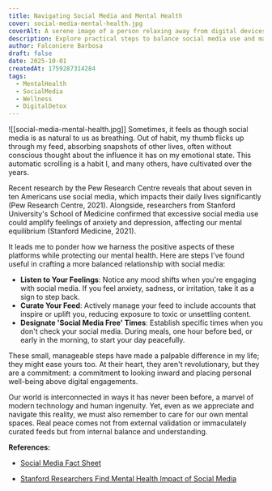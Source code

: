 ```yaml
---
title: Navigating Social Media and Mental Health
cover: social-media-mental-health.jpg
coverAlt: A serene image of a person relaxing away from digital devices
description: Explore practical steps to balance social media use and maintain mental well-being. Insights backed by recent research.
author: Falconiere Barbosa
draft: false
date: 2025-10-01
createdAt: 1759287314284
tags:
  - MentalHealth
  - SocialMedia
  - Wellness
  - DigitalDetox
---
```

![[social-media-mental-health.jpg]]
Sometimes, it feels as though social media is as natural to us as breathing. Out of habit, my thumb flicks up through my feed, absorbing snapshots of other lives, often without conscious thought about the influence it has on my emotional state. This automatic scrolling is a habit I, and many others, have cultivated over the years.

Recent research by the Pew Research Centre reveals that about seven in ten Americans use social media, which impacts their daily lives significantly (Pew Research Centre, 2021). Alongside, researchers from Stanford University's School of Medicine confirmed that excessive social media use could amplify feelings of anxiety and depression, affecting our mental equilibrium (Stanford Medicine, 2021).

It leads me to ponder how we harness the positive aspects of these platforms while protecting our mental health. Here are steps I've found useful in crafting a more balanced relationship with social media:

- **Listen to Your Feelings**: Notice any mood shifts when you're engaging with social media. If you feel anxiety, sadness, or irritation, take it as a sign to step back.
- **Curate Your Feed**: Actively manage your feed to include accounts that inspire or uplift you, reducing exposure to toxic or unsettling content.
- **Designate 'Social Media Free' Times**: Establish specific times when you don't check your social media. During meals, one hour before bed, or early in the morning, to start your day peacefully.

These small, manageable steps have made a palpable difference in my life; they might ease yours too. At their heart, they aren't revolutionary, but they are a commitment: a commitment to looking inward and placing personal well-being above digital engagements.

Our world is interconnected in ways it has never been before, a marvel of modern technology and human ingenuity. Yet, even as we appreciate and navigate this reality, we must also remember to care for our own mental spaces. Real peace comes not from external validation or immaculately curated feeds but from internal balance and understanding.

**References:**

- <a href="https://www.pewresearch.org/internet/2021/04/07/social-media-use-in-2021/" target="_blank">Social Media Fact Sheet</a>
* <a href="http://med.stanford.edu/news/all-news/2021/05/social-media-use-mental-health.html" target="_blank">Stanford Researchers Find Mental Health Impact of Social Media</a>
